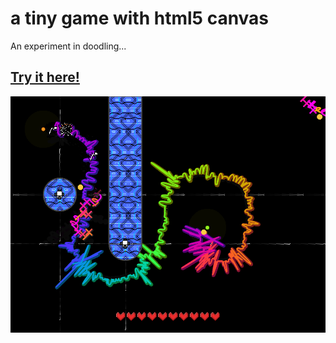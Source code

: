 # a tiny game with html5 canvas
An experiment in doodling...

[Try it here!](https://mirror12k.github.io/nlo-engine-draw-tower/packed.html)
---
![screenshot](https://raw.githubusercontent.com/mirror12k/nlo-engine-draw-tower/master/screenshot.png)



